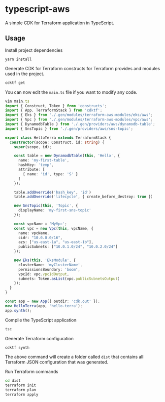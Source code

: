 # typescript-aws

A simple CDK for Terraform application in TypeScript.

## Usage

Install project dependencies

```shell
yarn install
```

Generate CDK for Terraform constructs for Terraform provides and modules used in the project.

```bash
cdktf get
```

You can now edit the `main.ts` file if you want to modify any code.

```typescript
vim main.ts
import { Construct, Token } from 'constructs';
import { App, TerraformStack } from 'cdktf';
import { Eks } from './.gen/modules/terraform-aws-modules/eks/aws';
import { Vpc } from './.gen/modules/terraform-aws-modules/vpc/aws';
import { DynamodbTable } from './.gen/providers/aws/dynamodb-table';
import { SnsTopic } from './.gen/providers/aws/sns-topic';

export class HelloTerra extends TerraformStack {
  constructor(scope: Construct, id: string) {
    super(scope, id);

    const table = new DynamodbTable(this, 'Hello', {
      name: 'my-first-table',
      hashKey: 'temp',
      attribute: [
        { name: 'id', type: 'S' }
      ]
    });

    table.addOverride('hash_key', 'id')
    table.addOverride('lifecycle', { create_before_destroy: true })

    new SnsTopic(this, 'Topic', {
      displayName: 'my-first-sns-topic'
    });

    const vpcName = 'MyVpc';
    const vpc = new Vpc(this, vpcName, {
      name: vpcName,
      cidr: "10.0.0.0/16",
      azs: ["us-east-1a", "us-east-1b"],
      publicSubnets: ["10.0.1.0/24", "10.0.2.0/24"]
    });

    new Eks(this, 'EksModule', {
      clusterName: 'myClusterName',
      permissionsBoundary: 'boom',
      vpcId: vpc.vpcIdOutput,
      subnets: Token.asList(vpc.publicSubnetsOutput)
    });
  }
}

const app = new App({ outdir: 'cdk.out' });
new HelloTerra(app, 'hello-terra');
app.synth();
```

Compile the TypeScript application

```bash
tsc
```

Generate Terraform configuration

```bash
cdktf synth
```

The above command will create a folder called `dist` that contains all Terraform JSON configuration that was generated.

Run Terraform commands

```bash
cd dist
terraform init
terraform plan
terraform apply
```
